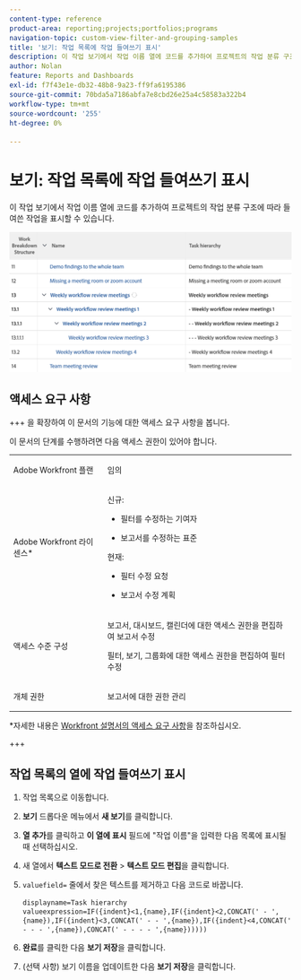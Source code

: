 ```yaml
---
content-type: reference
product-area: reporting;projects;portfolios;programs
navigation-topic: custom-view-filter-and-grouping-samples
title: '보기: 작업 목록에 작업 들여쓰기 표시'
description: 이 작업 보기에서 작업 이름 열에 코드를 추가하여 프로젝트의 작업 분류 구조에 따라 들여쓴 작업을 표시할 수 있습니다.
author: Nolan
feature: Reports and Dashboards
exl-id: f7f43e1e-db32-48b8-9a23-ff9fa6195386
source-git-commit: 70bda5a7186abfa7e8cbd26e25a4c58583a322b4
workflow-type: tm+mt
source-wordcount: '255'
ht-degree: 0%

---
```


# 보기: 작업 목록에 작업 들여쓰기 표시

<!--Audited: 11/2024-->

이 작업 보기에서 작업 이름 열에 코드를 추가하여 프로젝트의 작업 분류 구조에 따라 들여쓴 작업을 표시할 수 있습니다.

![작업 들여쓰기 보기](assets/view-text-mode-indentation-task-list-350x171.png)

## 액세스 요구 사항

+++ 을 확장하여 이 문서의 기능에 대한 액세스 요구 사항을 봅니다.

이 문서의 단계를 수행하려면 다음 액세스 권한이 있어야 합니다.

<table style="table-layout:auto"> 
 <col> 
 <col> 
 <tbody> 
  <tr> 
   <td role="rowheader">Adobe Workfront 플랜</td> 
   <td> <p>임의</p> </td> 
  </tr> 
  <tr> 
   <td role="rowheader">Adobe Workfront 라이센스*</td> 
   <td> 
    <p>신규:</p>
   <ul><li><p>필터를 수정하는 기여자 </p></li>
   <li><p>보고서를 수정하는 표준</p></li> </ul>

<p>현재:</p>
   <ul><li><p>필터 수정 요청 </p></li>
   <li><p>보고서 수정 계획</p></li> </ul></td> 
  </tr> 
  <tr> 
   <td role="rowheader">액세스 수준 구성</td> 
   <td> <p>보고서, 대시보드, 캘린더에 대한 액세스 권한을 편집하여 보고서 수정</p> <p>필터, 보기, 그룹화에 대한 액세스 권한을 편집하여 필터 수정</p> </td> 
  </tr> 
  <tr> 
   <td role="rowheader">개체 권한</td> 
   <td> <p>보고서에 대한 권한 관리</p>  </td> 
  </tr> 
 </tbody> 
</table>

*자세한 내용은 [Workfront 설명서의 액세스 요구 사항](/help/quicksilver/administration-and-setup/add-users/access-levels-and-object-permissions/access-level-requirements-in-documentation.md)을 참조하십시오.

+++

## 작업 목록의 열에 작업 들여쓰기 표시

1. 작업 목록으로 이동합니다.
1. **보기** 드롭다운 메뉴에서 **새 보기**&#x200B;를 클릭합니다.

1. **열 추가**&#x200B;를 클릭하고 **이 열에 표시** 필드에 &quot;작업 이름&quot;을 입력한 다음 목록에 표시될 때 선택하십시오.

1. 새 열에서 **텍스트 모드로 전환** > **텍스트 모드 편집**&#x200B;을 클릭합니다.
1. `valuefield=` 줄에서 찾은 텍스트를 제거하고 다음 코드로 바꿉니다.

   ```
   displayname=Task hierarchy
   valueexpression=IF({indent}<1,{name},IF({indent}<2,CONCAT(' - ',{name}),IF({indent}<3,CONCAT(' - - ',{name}),IF({indent}<4,CONCAT(' - - - ',{name}),CONCAT(' - - - - ',{name})))))
   ```

1. **완료**&#x200B;를 클릭한 다음 **보기 저장**&#x200B;을 클릭합니다.
1. (선택 사항) 보기 이름을 업데이트한 다음 **보기 저장**&#x200B;을 클릭합니다.
